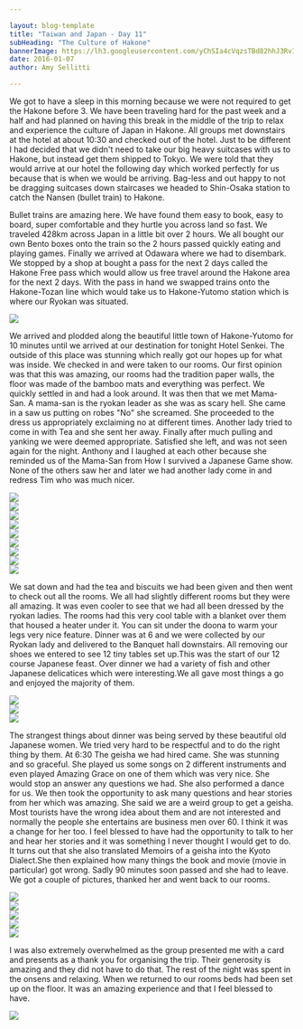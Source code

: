 ```yaml
---

layout: blog-template
title: "Taiwan and Japan - Day 11"
subHeading: "The Culture of Hakone"
bannerImage: https://lh3.googleusercontent.com/yChSIa4cVqzsTBd82hhJ3RvIvpLJUqO2hAtIOUIb0lLIHOS9jJfffCw3b_g-os-PmegZmcvT3LwrwBqc0GPP4dtNIGTC8a7EsZ6Ju6X_4HEBvzE6FBxr95JUTpMX5mxpyxa9mcen5Q=w2400
date: 2016-01-07
author: Amy Sellitti

---
```

We got to have a sleep in this morning because we were not required to get the Hakone before 3. We have been traveling hard for the past week and a half and had planned on having this break in the middle of the trip to relax and experience the culture of Japan in Hakone. All groups met downstairs at the hotel at about 10:30 and checked out of the hotel. Just to be different I had decided that we didn't need to take our big heavy suitcases with us to Hakone, but instead get them shipped to Tokyo. We were told that they would arrive at our hotel the following day which worked perfectly for us because that is when we would be arriving. Bag-less and out happy to not be dragging suitcases down staircases we headed to Shin-Osaka station to catch the Nansen (bullet train) to Hakone. 

 Bullet trains are amazing here. We have found them easy to book, easy to board, super comfortable and they hurtle you across land so fast. We traveled 428km across Japan in a little bit over 2 hours. We all bought our own Bento boxes onto the train so the 2 hours passed quickly eating and playing games. Finally we arrived at Odawara where we had to disembark. We stopped by a shop at bought a pass for the next 2 days called the Hakone Free pass which would allow us free travel around the Hakone area for the next 2 days. With the pass in hand we swapped trains onto the Hakone-Tozan line which would take us to Hakone-Yutomo station which is where our Ryokan was situated.

<div class="center-image"><img src="https://lh3.googleusercontent.com/NY2FOTgygILu7dk0oqWNMfsXAk-O_XdRwzHbq-8b2nqu_0duo_En0nbt0jVDjgk2pVScihtKj0VxYkvGYHpAO59ent8uGLFkjOzDM-xaf3sEfYlwCxWLwRXejsbVuewpj1Bj96WubQ=w2400" /></div>


We arrived and plodded along the beautiful little town of Hakone-Yutomo for 10 minutes until we arrived at our destination for tonight Hotel Senkei. The outside of this place was stunning which really got our hopes up for what was inside. We checked in and were taken to our rooms. Our first opinion was that this was amazing, our rooms had the tradition paper walls, the floor was made of the bamboo mats and everything was perfect. We quickly settled in and had a look around. It was then that we met Mama-San. A mama-san is the ryokan leader as she was as scary hell. She came in a saw us putting on robes "No" she screamed. She proceeded to the dress us appropriately exclaiming no at different times. Another lady tried to come in with Tea and she sent her away. Finally after much pulling and yanking we were deemed appropriate. Satisfied she left, and was not seen again for the night. Anthony and I laughed at each other because she reminded us of the Mama-San from How I survived a Japanese Game show. None of the others saw her and later we had another lady come in and redress Tim who was much nicer.

<div class="center-image"><img src="https://lh3.googleusercontent.com/DR9streVbswN3WCI9_MQ8AdbjVFVaygAFFZwwVyO7F6-eYYr_q55byxx49hX29o8MMaiW7O-qNTcQOp8pF1yBp3Vzlp4mj3Kg75dJktyb0E01ff25VqvVRp41JVfho2s69gJXnh91Q=w2400" /></div>
<div class="center-image"><img src="https://lh3.googleusercontent.com/-OhIs7PQkE85R5A_-0hbyZfF_RDdA0X783fnQrQDZPdrCd5QB0BoeMRewcdrLLKsnAF8TrZSfaBERdIsGw0ZQuPbr0GEz9Rp7PyVFSYnmw3ZbqaQVf6DemSKDWSH8K62itxmMf7bSA=w2400" /></div>
<div class="center-image"><img src="https://lh3.googleusercontent.com/Kx1iyCHNkzzoJ-Lpw0H_pQesofxzq3LM-hdOMB8vD7KH7g9XUXbENC5nlL2wmEFSN-Fhn2M1k1HPnuQguXEO3FsJuTuz2WN-YYwTGSx_lgoCF2s_Yknwfj4Q0a-efIylJk82k9pjyQ=w2400" /></div>
<div class="center-image"><img src="https://lh3.googleusercontent.com/uNSPX5EYkFn3tp4oCS-JkpPzg_e67eaMtc6ptJSNTYP7CQgyw8ifmL9YGHjs7pKvjWElDJJpyWXuvJLjpBcGtxKAHlsg7h-QdkHr0UddWFSAG98MrKy-SVm7jNAAFQQV4ayDTm9aWg=w2400" /></div>
<div class="center-image"><img src="https://lh3.googleusercontent.com/6_LmCc5RFMK1OgsEpuojcZ88eBrhYs-chqWnoHIwgzUY6j2UTPXp_VLSdSnDex5NwAeVYgnqTYDqctoNaBANl1KBmOV3pGHeK-T27LIR0Tt53DkROcgPedXBQJ5gHm1cUS5QOKjTng=w2400" /></div>
<div class="center-image"><img src="https://lh3.googleusercontent.com/WxhgfwIJszkHjhrEWhRTYRZbf_glCrZ0hfiMeys2AHMpfFqKfnYZ1RVLrNGz373nVlOGEJrnppD1-e38I8yZFH7n9VPM678eFx6DeDfLSP9L_-1zgrIJCtoTTLPuiM3451VLjpdReg=w2400" /></div>
<div class="center-image"><img src="https://lh3.googleusercontent.com/XV7pnO0ULxVD5wyyafczKCfXCA79O6d_BqegbBaPopqCIgL68O_axHzVsKJ3C9__DbrCiPgawWt6m2EMa88P8KMKAiJJW07GVaKRbSqcK5WD1lUdG1K5vv4WoFhcSQL2gQt-xchfTw=w2400" /></div>
<div class="center-image"><img src="https://lh3.googleusercontent.com/LpWrIsBJIlZgFAUq3HdvGeIa2q9TJhUE1gxBe4TFBNZ87xFNqcVmB9jgVG15j9g-WfbIZgDj-q1OVBDWm9diByWL64X4BkQgzMT1Jtl7NgOeSL9xPX7LIsI9k4fwzpwuZouIU2TxYA=w2400" /></div>
<div class="center-image"><img src="https://lh3.googleusercontent.com/t0oGdNP79a9ZFIzWGAjV8CzKp2tY72Dbl0W6opUEcp57UsZMQELp0YBxWU9Tn6rziP87w7UZF2yOMD63k4OoyrrhhxPZD1XDQY62nVJ5grvmnuQVKOFITTE_s_x25y_shJPrLW_QGg=w2400" /></div>

We sat down and had the tea and biscuits we had been given and then went to check out all the rooms. We all had slightly different rooms but they were all amazing. It was even cooler to see that we had all been dressed by the ryokan ladies. The rooms had this very cool table with a blanket over them that housed a heater under it. You can sit under the doona to warm your legs very nice feature. Dinner was at 6 and we were collected by our Ryokan lady and delivered to the Banquet hall downstairs. All removing our shoes we entered to see 12 tiny tables set up.This was the start of our 12 course Japanese feast. Over dinner we had a variety of fish and other Japanese delicatices which were interesting.We all gave most things a go and enjoyed the majority of them. 

<div class="center-image"><img src="https://lh3.googleusercontent.com/N143oeOJYHto4V3Bg91t0u9VocczFlvM_CL4VNYzTH6M67c2B2pZuqVVVY-WBPZqy5_8r5LUDkGlfNCpJ7CpvBCosWlIcv940I60JQVe61VkDxQErwXFiA3L5fwcepvZ1zs6a_MhOQ=w2400" /></div>
<div class="center-image"><img src="https://lh3.googleusercontent.com/8uoTuSvO16tCOHJ9hAmD5kUX2IMDAwImZ2AJqkuznabW_wvarba7dXRSM-iyjI4jxNVAtjx_CfwOVYjUeexy2NmzG2oQO-bbTIMRv-bMiYp6Xql8ottNjsZZPb4StK8fxOsezceMiw=w2400" /></div>
<div class="center-image"><img src="https://lh3.googleusercontent.com/0Kl-X0EKvfxz48P-RTW6z2mqu1Kas169fi5eXFLHhA47ocx7nsH2qw8etGVlNs_AZknjnA_YGiu2ICgvOm01qp6zuruO0zsNcev39kDWCtsYwo3r8ji_zOx0LGrJrMYEgd2wTtXx9Q=w2400" /></div>

The strangest things about dinner was being served by these beautiful old Japanese women. We tried very hard to be respectful and to do the right thing by them. At 6:30 The geisha we had hired came. She was stunning and so graceful. She played us some songs on 2 different instruments and even played Amazing Grace on one of them which was very nice. She would stop an answer any questions we had. She also performed a dance for us. We then took the opportunity to ask many questions and hear stories from her which was amazing. She said we are a weird group to get a geisha. Most tourists have the wrong idea about them and are not interested and normally the people she entertains are business men over 60. I think it was a change for her too. I feel blessed to have had the opportunity to talk to her and hear her stories and it was something I never thought I would get to do. It turns out that she also translated Memoirs of a geisha into the Kyoto Dialect.She then explained how many things the book and movie (movie in particular) got wrong. Sadly 90 minutes soon passed and she had to leave. We got a couple of pictures, thanked her and went back to our rooms.

<div class="center-image"><img src="https://lh3.googleusercontent.com/vIE31tWXE5E3VXLpoSfiDcBMiDpbJhCVVS-Kkm0KvSBlT01YzGQjwTTmGFR66m6YxuLSZ1EsYU2iooT4Scoqr4y0l1tHmUQZCJ3_5ZXzanucVGATetk3lHmdjcDZTOhbbORPy8AC-w=w2400" /></div>
<div class="center-image"><img src="https://lh3.googleusercontent.com/F948JtYypvEFZM5hKLZGe00B4oNNuO36ZqBF-XohS5S5Hiyn9Ot-Cn5DbFMmT_x9gLWk1t572r5iHNBtJDXY3qr2u3aTuxcKSaqVjEQIPtBkVVUqZhM1QO_PlqsYg6ck0zUeSlmM1g=w2400" /></div>
<div class="center-image"><img src="https://lh3.googleusercontent.com/yChSIa4cVqzsTBd82hhJ3RvIvpLJUqO2hAtIOUIb0lLIHOS9jJfffCw3b_g-os-PmegZmcvT3LwrwBqc0GPP4dtNIGTC8a7EsZ6Ju6X_4HEBvzE6FBxr95JUTpMX5mxpyxa9mcen5Q=w2400" /></div>
<div class="center-image"><img src="https://lh3.googleusercontent.com/-RjzP7nE1NRpZxD4Q-eVPmsnGac0AWh_WG5b5XxI9LS6M-qJF820vdhEFtmSm3jfaIUDnUIYp3PMHuoy83UIKL-MalEFjFkYQyFV7xXdYW4nRdlOkKZLnjxkIXnujz9b6GNXpn469Q=w2400" /></div>
<div class="center-image"><img src="https://lh3.googleusercontent.com/V8DkMp0ac9LbGkvExI24yppTwmeaQ_jDHOelR7wo3Q2M2rHQm52IsgPQHUn4g0W3fuU3R7LHDwfhhTCV37_eXkWsahXm3vqEikZ2pMhp6a0RC0C1wY2yVyyXOiF8ss-VrntYCTquxA=w2400" /></div>

I was also extremely overwhelmed as the group presented me with a card and presents as a thank you for organising the trip. Their generosity is amazing and they did not have to do that. The rest of the night was spent in the onsens and relaxing. When we returned to our rooms beds had been set up on the floor. It was an amazing experience and that I feel blessed to have. 

<div class="center-image"><img src="https://lh3.googleusercontent.com/rU0sn1YkKA5jnvX8vv9lgkxpSWLO3u7PGn8tubmn3DG8JJgikWBoII5PAdMyy0lGWflOJoRcYt0Th3PiS61JUdNwDSj7YsrEfG_ivS64z-p1R04jf9td6QBGrsw5vUirNr7gX29jsg=w2400" /></div>
